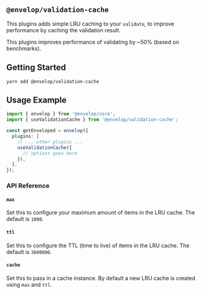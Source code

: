 ## `@envelop/validation-cache`

This plugins adds simple LRU caching to your `validate`, to improve performance by caching the validation result.

This plugins improves performance of validating by ~50% (based on benchmarks).

## Getting Started

```
yarn add @envelop/validation-cache
```

## Usage Example

```ts
import { envelop } from '@envelop/core';
import { useValidationCache } from '@envelop/validation-cache';

const getEnveloped = envelop({
  plugins: [
    // ... other plugins ...
    useValidationCache({
      // options goes here
    }),
  ],
});
```

### API Reference

#### `max`

Set this to configure your maximum amount of items in the LRU cache. The default is `1000`.

#### `ttl`

Set this to configure the TTL (time to live) of items in the LRU cache. The default is `3600000`.

#### `cache`

Set this to pass in a cache instance. By default a new LRU cache is created using `max` and `ttl`.
